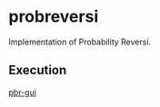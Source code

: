 # probreversi

Implementation of Probability Reversi.

## Execution

[pbr-gui](https://epsdel1994.github.io/probreversi/)

